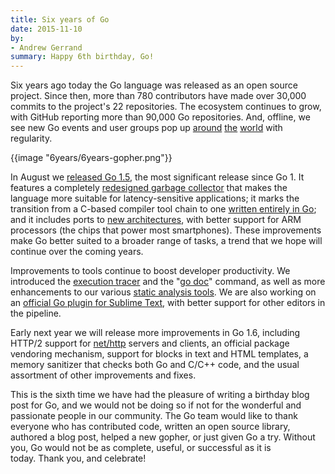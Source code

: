 ```yaml
---
title: Six years of Go
date: 2015-11-10
by:
- Andrew Gerrand
summary: Happy 6th birthday, Go!
---
```



Six years ago today the Go language was released as an open source project.
Since then, more than 780 contributors have made over 30,000 commits to the
project's 22 repositories. The ecosystem continues to grow, with GitHub
reporting more than 90,000 Go repositories. And, offline, we see new Go events
and user groups pop up [around](https://blog.golang.org/gophercon2015)
[the](https://blog.golang.org/gouk15)
[world](https://blog.golang.org/gopherchina) with regularity.

{{image "6years/6years-gopher.png"}}

In August we [released Go 1.5](https://blog.golang.org/go1.5), the most
significant release since Go 1. It features a completely
[redesigned garbage collector](/doc/go1.5#gc) that makes
the language more suitable for latency-sensitive applications; it marks the
transition from a C-based compiler tool chain to one
[written entirely in Go](/doc/go1.5#c); and it includes
ports to [new architectures](/doc/go1.5#ports), with better
support for ARM processors (the chips that power most smartphones).
These improvements make Go better suited to a broader range of tasks, a trend
that we hope will continue over the coming years.

Improvements to tools continue to boost developer productivity.
We introduced the [execution tracer](/cmd/trace/) and the
"[go doc](/cmd/go/#hdr-Show_documentation_for_package_or_symbol)"
command, as well as more enhancements to our various
[static analysis tools](https://talks.golang.org/2014/static-analysis.slide).
We are also working on an
[official Go plugin for Sublime Text](https://groups.google.com/forum/#!topic/Golang-nuts/8oCSjAiKXUQ),
with better support for other editors in the pipeline.

Early next year we will release more improvements in Go 1.6, including
HTTP/2 support for [net/http](/pkg/net/http/) servers and
clients, an official package vendoring mechanism, support for blocks in text
and HTML templates, a memory sanitizer that checks both Go and C/C++ code, and
the usual assortment of other improvements and fixes.

This is the sixth time we have had the pleasure of writing a birthday blog post
for Go, and we would not be doing so if not for the wonderful and passionate
people in our community. The Go team would like to thank everyone who has
contributed code, written an open source library, authored a blog post, helped
a new gopher, or just given Go a try. Without you, Go would not be as complete,
useful, or successful as it is today. Thank you, and celebrate!
